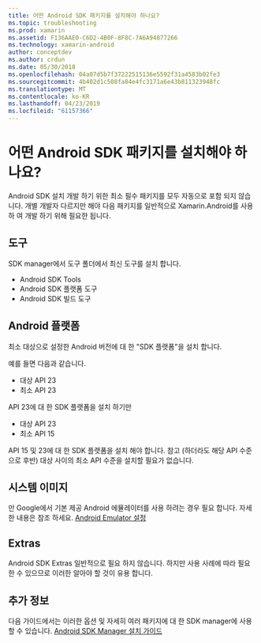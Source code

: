 ```yaml
---
title: 어떤 Android SDK 패키지를 설치해야 하나요?
ms.topic: troubleshooting
ms.prod: xamarin
ms.assetid: F136AAE0-C6D2-4B0F-8F8C-7A6A94877266
ms.technology: xamarin-android
author: conceptdev
ms.author: crdun
ms.date: 05/30/2018
ms.openlocfilehash: 04a07d5b7f37222515136e5592f31a4583b02fe3
ms.sourcegitcommit: 4b402d1c508fa84e4fc3171a6e43b811323948fc
ms.translationtype: MT
ms.contentlocale: ko-KR
ms.lasthandoff: 04/23/2019
ms.locfileid: "61157366"
---
```

# <a name="which-android-sdk-packages-should-i-install"></a>어떤 Android SDK 패키지를 설치해야 하나요?

Android SDK 설치 개발 하기 위한 최소 필수 패키지를 모두 자동으로 포함 되지 않습니다. 개별 개발자 다르지만 해야 다음 패키지를 일반적으로 Xamarin.Android를 사용 하 여 개발 하기 위해 필요한 됩니다.

## <a name="tools"></a>도구

SDK manager에서 도구 폴더에서 최신 도구를 설치 합니다.

- Android SDK Tools
- Android SDK 플랫폼 도구
- Android SDK 빌드 도구

## <a name="android-platforms"></a>Android 플랫폼

최소 대상으로 설정한 Android 버전에 대 한 "SDK 플랫폼"을 설치 합니다. 

예를 들면 다음과 같습니다.

- 대상 API 23
- 최소 API 23

API 23에 대 한 SDK 플랫폼을 설치 하기만

- 대상 API 23
- 최소 API 15

API 15 및 23에 대 한 SDK 플랫폼을 설치 해야 합니다. 참고 (하더라도 해당 API 수준으로 후반) 대상 사이의 최소 API 수준을 설치할 필요가 없습니다.

## <a name="system-images"></a>시스템 이미지

만 Google에서 기본 제공 Android 에뮬레이터를 사용 하려는 경우 필요 합니다. 자세한 내용은 참조 하세요. [Android Emulator 설정](~/android/get-started/installation/android-emulator/index.md)

## <a name="extras"></a>Extras
Android SDK Extras 일반적으로 필요 하지 않습니다. 하지만 사용 사례에 따라 필요한 수 있으므로 이러한 알아야 할 것이 유용 합니다.

## <a name="further-reading"></a>추가 정보
다음 가이드에서는 이러한 옵션 및 자세히 여러 패키지에 대 한 SDK manager에 사용할 수 있습니다. [Android SDK Manager 설치 가이드](http://www.themethodology.net/2015/02/android-sdk-manager-setup-for.html?m=1)

